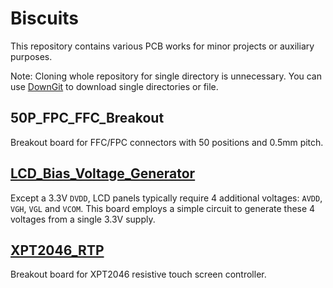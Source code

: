 # Biscuits 
This repository contains various PCB works for minor projects or auxiliary purposes.

Note: Cloning whole repository for single directory is unnecessary. You can use [DownGit](https://minhaskamal.github.io/DownGit/#/home) to download single directories or file.

## 50P_FPC_FFC_Breakout
Breakout board for FFC/FPC connectors with 50 positions and 0.5mm pitch.

## [LCD_Bias_Voltage_Generator](./LCD_Bias_Voltage_Generator/README.md)
Except a 3.3V `DVDD`, LCD panels typically require 4 additional voltages: `AVDD`, `VGH`, `VGL` and `VCOM`. This board employs a simple circuit to generate these 4 voltages from a single 3.3V supply.

## [XPT2046_RTP](./XPT2046_RTP/README.md)
Breakout board for XPT2046 resistive touch screen controller.


